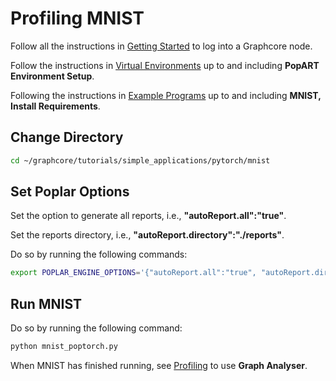 # Profiling MNIST

Follow all the instructions in [Getting Started](/docs/graphcore/Getting-Started) to log into a Graphcore node.

Follow the instructions in [Virtual Environments](/docs/graphcore/Virtual-Environments) up to and including **PopART Environment Setup**.

Following the instructions in [Example Programs](/docs/graphcore/Example-Programs) up to and including
**MNIST, Install Requirements**.

## Change Directory

```bash
cd ~/graphcore/tutorials/simple_applications/pytorch/mnist
```

## Set Poplar Options

Set the option to generate all reports, i.e., **"autoReport.all":"true"**.

Set the reports directory, i.e., **"autoReport.directory":"./reports"**.

Do so by running the following commands:

```bash
export POPLAR_ENGINE_OPTIONS='{"autoReport.all":"true", "autoReport.directory":"./reports"}'
```

## Run MNIST

Do so by running the following command:

```bash
python mnist_poptorch.py
```

When MNIST has finished running, see [Profiling](/docs/graphcore/Profiling) to use **Graph Analyser**.

